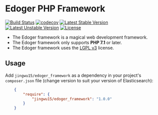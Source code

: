 # Edoger PHP Framework #

[![Build Status](https://travis-ci.org/edoger/framework.svg?branch=master)](https://travis-ci.org/edoger/framework)
[![codecov](https://codecov.io/gh/edoger/framework/branch/master/graph/badge.svg)](https://codecov.io/gh/edoger/framework)
[![Latest Stable Version](https://poser.pugx.org/edoger/framework/v/stable)](https://packagist.org/packages/edoger/framework)
[![Latest Unstable Version](https://poser.pugx.org/edoger/framework/v/unstable)](https://packagist.org/packages/edoger/framework)
[![License](https://poser.pugx.org/edoger/framework/license)](https://packagist.org/packages/edoger/framework)

- The Edoger framework is a magical web development framework.
- The Edoger framework only supports **PHP 7.1** or later.
- The Edoger framework uses the [LGPL v3](https://www.gnu.org/licenses/lgpl-3.0.en.html) license.

Usage
-----
Add ``jingwu15/edoger_framework`` as a dependency in your project's ``composer.json`` file (change version to suit your version of Elasticsearch):
```json
    {
        "require": {
            "jingwu15/edoger_framework": "1.0.0"
        }
    }
```

